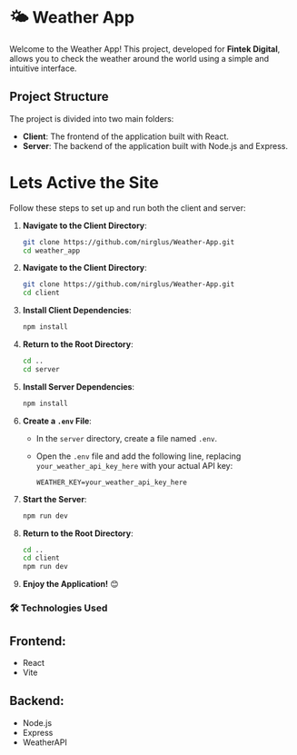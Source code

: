 # 🌤️ Weather App

Welcome to the Weather App! This project, developed for **Fintek Digital**, allows you to check the weather around the world using a simple and intuitive interface.

## Project Structure

The project is divided into two main folders:

- **Client**: The frontend of the application built with React.
- **Server**: The backend of the application built with Node.js and Express.

# Lets Active the Site

Follow these steps to set up and run both the client and server:

1. **Navigate to the Client Directory**:
   ```bash
   git clone https://github.com/nirglus/Weather-App.git
   cd weather_app
   ```

2. **Navigate to the Client Directory**:
   ```bash
   git clone https://github.com/nirglus/Weather-App.git
   cd client
   ```
3. **Install Client Dependencies**:
   ```bash
   npm install
   ```
4. **Return to the Root Directory**:
   ```bash
   cd ..
   cd server
   ```
5. **Install Server Dependencies**:
   ```bash
   npm install
   ```
6. **Create a `.env` File**:

   - In the `server` directory, create a file named `.env`.
   
   - Open the `.env` file and add the following line, replacing `your_weather_api_key_here` with your actual API key:
     ```env
     WEATHER_KEY=your_weather_api_key_here
     ```

7. **Start the Server**:

   ```bash
   npm run dev
   ```

8. **Return to the Root Directory**:

   ```bash
   cd ..
   cd client
   npm run dev
   ```

9. **Enjoy the Application!** 😊

### 🛠️ Technologies Used
## Frontend:

- React
- Vite

## Backend:

- Node.js
- Express
- WeatherAPI
